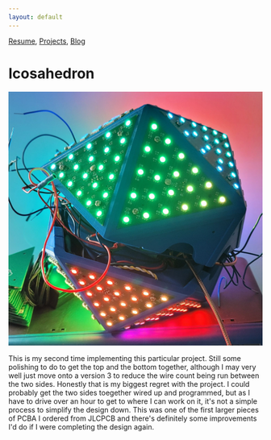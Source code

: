 ```yaml
---
layout: default
---
```

[Resume](..\..\resume), [Projects](..\..\projects), [Blog](..\..\blog)

# Icosahedron

![Image of the Icosahedron](Icosahedron.jpg)

This is my second time implementing this particular project. Still some polishing to do to get the top and the bottom together, although I may very well just move onto a version 3 to reduce the wire count being run between the two sides. Honestly that is my biggest regret with the project. I could probably get the two sides toegether wired up and programmed, but as I have to drive over an hour to get to where I can work on it, it's not a simple process to simplify the design down. This was one of the first larger pieces of PCBA I ordered from JLCPCB and there's definitely some improvements I'd do if I were completing the design again. 